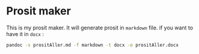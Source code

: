 # Prosit maker

This is my prosit maker.
It will generate prosit in `markdown` file.
if you want to have it in `docx` :

```bash
pandoc -s prositAller.md -f markdown -t docx -o prositAller.docx
```
